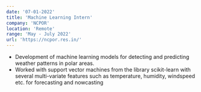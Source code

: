 ```yaml
---
date: '07-01-2022'
title: 'Machine Learning Intern'
company: 'NCPOR'
location: 'Remote'
range: 'May - July 2022'
url: 'https://ncpor.res.in/'
---
```


- Development of machine learning models for detecting and predicting weather patterns in polar areas.
- Worked with support vector machines from the library scikit-learn with several multi-variate features such as temperature, humidity, windspeed etc. for forecasting and nowcasting

